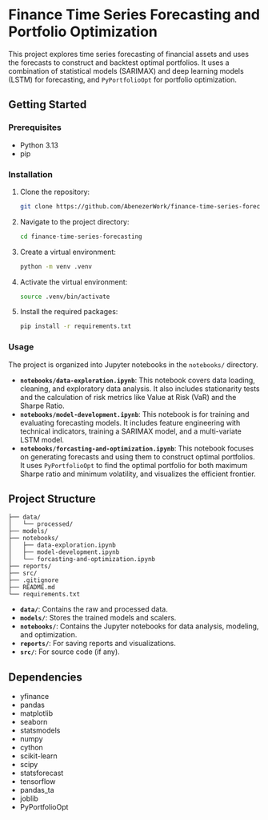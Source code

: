 # Finance Time Series Forecasting and Portfolio Optimization

This project explores time series forecasting of financial assets and uses the forecasts to construct and backtest optimal portfolios. It uses a combination of statistical models (SARIMAX) and deep learning models (LSTM) for forecasting, and `PyPortfolioOpt` for portfolio optimization.

## Getting Started

### Prerequisites

- Python 3.13
- pip

### Installation

1. Clone the repository:
   ```bash
   git clone https://github.com/AbenezerWork/finance-time-series-forecasting.git
   ```
2. Navigate to the project directory:
   ```bash
   cd finance-time-series-forecasting
   ```
3. Create a virtual environment:
   ```bash
   python -m venv .venv
   ```
4. Activate the virtual environment:
   ```bash
   source .venv/bin/activate
   ```
5. Install the required packages:
   ```bash
   pip install -r requirements.txt
   ```

### Usage

The project is organized into Jupyter notebooks in the `notebooks/` directory.

- **`notebooks/data-exploration.ipynb`**: This notebook covers data loading, cleaning, and exploratory data analysis. It also includes stationarity tests and the calculation of risk metrics like Value at Risk (VaR) and the Sharpe Ratio.
- **`notebooks/model-development.ipynb`**: This notebook is for training and evaluating forecasting models. It includes feature engineering with technical indicators, training a SARIMAX model, and a multi-variate LSTM model.
- **`notebooks/forcasting-and-optimization.ipynb`**: This notebook focuses on generating forecasts and using them to construct optimal portfolios. It uses `PyPortfolioOpt` to find the optimal portfolio for both maximum Sharpe ratio and minimum volatility, and visualizes the efficient frontier.

## Project Structure

```
├── data/
│   └── processed/
├── models/
├── notebooks/
│   ├── data-exploration.ipynb
│   ├── model-development.ipynb
│   └── forcasting-and-optimization.ipynb
├── reports/
├── src/
├── .gitignore
├── README.md
└── requirements.txt
```

- **`data/`**: Contains the raw and processed data.
- **`models/`**: Stores the trained models and scalers.
- **`notebooks/`**: Contains the Jupyter notebooks for data analysis, modeling, and optimization.
- **`reports/`**: For saving reports and visualizations.
- **`src/`**: For source code (if any).

## Dependencies

- yfinance
- pandas
- matplotlib
- seaborn
- statsmodels
- numpy
- cython
- scikit-learn
- scipy
- statsforecast
- tensorflow
- pandas_ta
- joblib
- PyPortfolioOpt